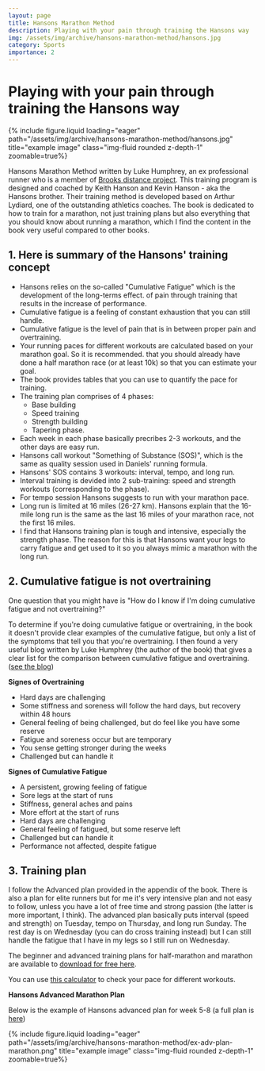 ```yaml
---
layout: page
title: Hansons Marathon Method
description: Playing with your pain through training the Hansons way
img: /assets/img/archive/hansons-marathon-method/hansons.jpg
category: Sports
importance: 2
---
```


# Playing with your pain through training the Hansons way

<div class="row justify-content-sm-center">
  <div class="col-sm-4">
    {% include figure.liquid loading="eager" path="/assets/img/archive/hansons-marathon-method/hansons.jpg" title="example image" class="img-fluid rounded z-depth-1" zoomable=true%}
  </div>
</div>

Hansons Marathon Method written by Luke Humphrey, an ex professional runner who is a member of
[Brooks distance project](https://en.wikipedia.org/wiki/Hansons-Brooks_Distance_Project). This training program
is designed and coached by Keith Hanson and Kevin Hanson - aka the Hansons brother. Their training method
is developed based on Arthur Lydiard, one of the outstanding athletics coaches. The book is dedicated to
how to train for a marathon, not just training plans but also everything that you should know about running
a marathon, which I find the content in the book very useful compared to other books.

## 1. Here is summary of the Hansons' training concept

- Hansons relies on the so-called "Cumulative Fatigue" which is the development of the long-terms effect.
  of pain through training that results in the increase of performance.
- Cumulative fatigue is a feeling of constant exhaustion that you can still handle.
- Cumulative fatigue is the level of pain that is in between proper pain and overtraining.
- Your running paces for different workouts are calculated based on your marathon goal. So it is recommended.
  that you should already have done a half marathon race (or at least 10k) so that you can estimate your goal.
- The book provides tables that you can use to quantify the pace for training.
- The training plan comprises of 4 phases: 
  - Base building
  - Speed training
  - Strength building
  - Tapering phase.
- Each week in each phase basically precribes 2-3 workouts, and the other days are easy run.
- Hansons call workout "Something of Substance (SOS)", which is the same as quality session used in Daniels' running formula.
- Hansons' SOS contains 3 workouts: interval, tempo, and long run.
- Interval training is devided into 2 sub-training: speed and strength workouts (corresponding to the phase).
- For tempo session Hansons suggests to run with your marathon pace.
- Long run is limited at 16 miles (26-27 km). Hansons explain that the 16-mile long run is the same as the last
  16 miles of your marathon race, not the first 16 miles.
- I find that Hansons training plan is tough and intensive, especially the strength phase. The reason for this
  is that Hansons want your legs to carry fatigue and get used to it so you always mimic a marathon with the long run.

## 2. Cumulative fatigue is not overtraining

One question that you might have is "How do I know if I'm doing cumulative fatigue and not overtraining?"

To determine if you're doing cumulative fatigue or overtraining, in the book it doesn't provide clear examples
of the cumulative fatigue, but only a list of the symptoms that tell you that you're overtraining. I then found
a very useful blog written by Luke Humphrey (the author of the book) that gives a clear list for the
comparison between cumulative fatigue and overtraining. ([see the blog](https://lukehumphreyrunning.com/discerning-between-cumulative-fatigue-and-overtraining/))

**Signes of Overtraining**

- Hard days are challenging
- Some stiffness and soreness will follow the hard days, but recovery within 48 hours
- General feeling of being challenged, but do feel like you have some reserve
- Fatigue and soreness occur but are temporary
- You sense getting stronger during the weeks
- Challenged but can handle it

**Signes of Cumulative Fatigue**

- A persistent, growing feeling of fatigue
- Sore legs at the start of runs
- Stiffness, general aches and pains
- More effort at the start of runs
- Hard days are challenging
- General feeling of fatigued, but some reserve left
- Challenged but can handle it
- Performance not affected, despite fatigue

## 3. Training plan

I follow the Advanced plan provided in the appendix of the book. There is also a plan for elite runners but
for me it's very intensive plan and not easy to follow, unless you have a lot of free time and strong passion
(the latter is more important, I think). The advanced plan basically puts interval (speed and strength) on Tuesday,
tempo on Thursday, and long run Sunday. The rest day is on Wednesday (you can do cross training instead) but
I can still handle the fatigue that I have in my legs so I still run on Wednesday.

The beginner and advanced training plans for half-marathon and marathon are available to
[download for free here](https://shop.hansons-running.com/content/training-plans).

You can use [this calculator](https://lukehumphreyrunning.com/hmmcalculator/race_equivalency_calculator.php)
to check your pace for different workouts.

**Hansons Advanced Marathon Plan**

Below is the example of Hansons advanced plan for week 5-8 (a full plan is [here](https://s3.us-central-1.wasabisys.com/hansons/Advanced_Marathon_-_new.pdf))

<div class="row justify-content-sm-center">
  <div class="col-sm-10">
    {% include figure.liquid loading="eager" path="/assets/img/archive/hansons-marathon-method/ex-adv-plan-marathon.png" title="example image" class="img-fluid rounded z-depth-1" zoomable=true%}
  </div>
</div>
